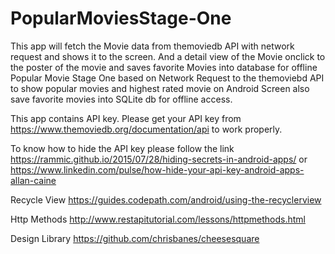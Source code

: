 # PopularMoviesStage-One
This app will fetch the Movie data from themoviedb API with network request and shows it to the screen. And a detail view of the Movie onclick to the poster of the movie and saves favorite Movies into database for offline
Popular Movie Stage One based on Network Request to the themoviebd API to show popular movies and highest rated movie on Android Screen also save favorite movies into SQLite db for offline access.

This app contains API key. Please get your API key from https://www.themoviedb.org/documentation/api to work properly.

To know how to hide the API key please follow the link https://rammic.github.io/2015/07/28/hiding-secrets-in-android-apps/ or https://www.linkedin.com/pulse/how-hide-your-api-key-android-apps-allan-caine

Recycle View https://guides.codepath.com/android/using-the-recyclerview

Http Methods http://www.restapitutorial.com/lessons/httpmethods.html

Design Library https://github.com/chrisbanes/cheesesquare
